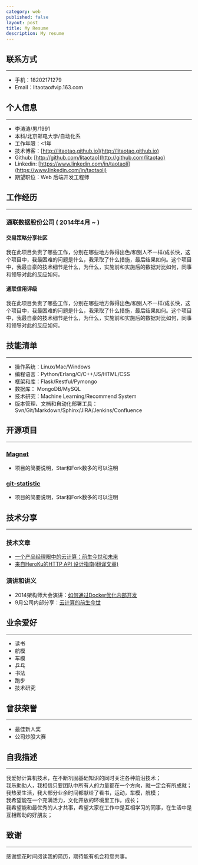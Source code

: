```yaml
---
category: web
published: false
layout: post
title: My Resume
description: My resume
---
```


联系方式
---  
---

- 手机：18202171279  
- Email：litaotao#vip.163.com  

个人信息
---  
---

 - 李涛涛/男/1991 
 - 本科/北京邮电大学/自动化系 
 - 工作年限：<1年
 - 技术博客：[http://litaotao.github.io](http://litaotao.github.io)
 - Github: [http://github.com/litaotao](http://github.com/litaotao)
 - Linkedin: [https://www.linkedin.com/in/taotaoli](https://www.linkedin.com/in/taotaoli)
 - 期望职位：Web 后端开发工程师

工作经历
---  
---

### 通联数据股份公司 ( 2014年4月 ~  )

#### 交易策略分享社区   
我在此项目负责了哪些工作，分别在哪些地方做得出色/和别人不一样/成长快，这个项目中，我最困难的问题是什么，我采取了什么措施，最后结果如何。这个项目中，我最自豪的技术细节是什么，为什么，实施前和实施后的数据对比如何，同事和领导对此的反应如何。


#### 通联信用评级
我在此项目负责了哪些工作，分别在哪些地方做得出色/和别人不一样/成长快，这个项目中，我最困难的问题是什么，我采取了什么措施，最后结果如何。这个项目中，我最自豪的技术细节是什么，为什么，实施前和实施后的数据对比如何，同事和领导对此的反应如何。


技能清单
---  
---

- 操作系统：Linux/Mac/Windows
- 编程语言：Python/Erlang/C/C++/JS/HTML/CSS
- 框架和库：Flask/Restful/Pymongo
- 数据库：    MongoDB/MySQL
- 技术研究：Machine Learning/Recommend System
- 版本管理、文档和自动化部署工具：Svn/Git/Markdown/Sphinx/JIRA/Jenkins/Confluence


开源项目
---  
---

### [Magnet](http://github.com/litaotao/Magnet)

 - 项目的简要说明，Star和Fork数多的可以注明

### [git-statistic](http://github.com/litaotao/git-statistic) 

 - 项目的简要说明，Star和Fork数多的可以注明


技术分享  
---  
---

### 技术文章

- [一个产品经理眼中的云计算：前生今世和未来](http://get.jobdeer.com/706.get)
- [来自HeroKu的HTTP API 设计指南(翻译文章)](http://get.jobdeer.com/343.get) 

### 演讲和讲义
 - 2014架构师大会演讲：[如何通过Docker优化内部开发](http://jobdeer.com)
 - 9月公司内部分享：[云计算的前生今世](http://jobdeer.com)


业余爱好
---  
---

- 读书
- 航模  
- 车模
- 乒乓
- 书法
- 跑步
- 技术研究 


曾获荣誉
---  
---  

- 最佳新人奖
- 公司炒股大赛


自我描述
---
---
我爱好计算机技术，在不断巩固基础知识的同时关注各种前沿技术；  
我乐助助人，我相信只要团队中所有人的力量都在一个方向，就一定会有所成就；  
我热爱生活，我大部分业余时间都献给了看书，运动，车模，航模；   
我希望能在一个充满活力，文化开放的环境里工作，成长；   
我希望能和最优秀的人才共事，希望大家在工作中是互相学习的同事，在生活中是互相帮助的好朋友；   


致谢
---  
--- 

感谢您花时间阅读我的简历，期待能有机会和您共事。